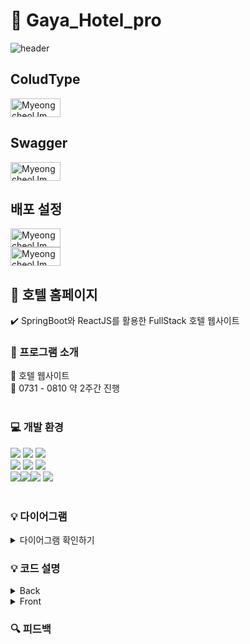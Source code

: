 #  📍  Gaya_Hotel_pro 

![header](https://capsule-render.vercel.app/api?type=waving&color=8f103d&height=300&section=header&text=Gaya%20Hotel&fontColor=ffffff&fontSize=70&animation=fadeIn)
<br>
## ColudType
<a href="https://web-gaya-front-ac2nll63bqd8.sel3.cloudtype.app/">
  <img src="https://img.shields.io/badge/CloudType-2196F3?style=for-the-badge&logo=&logoColor=white" alt="Myeongcheol Im" width="80" height="30">
</a>

## Swagger
<a href="https://port-0-gaya-back-ac2nll63bqd8.sel3.cloudtype.app/swagger-ui/">
  <img src="https://img.shields.io/badge/Swagger-2196F3?style=for-the-badge&logo=&logoColor=white" alt="Myeongcheol Im" width="80" height="30">
</a>

## 배포 설정

<a href="https://github.com/audelahd/Gaya_back">
  <img src="https://img.shields.io/badge/back-000000?style=for-the-badge&logo=&logoColor=white" alt="Myeongcheol Im" width="80" height="30">
</a><br>
<a href="https://github.com/audelahd/Gaya_front">
  <img src="https://img.shields.io/badge/front-f5f5dc?style=for-the-badge&logo=&logoColor=white" alt="Myeongcheol Im" width="80" height="30">
</a>

## 🏨 호텔 홈페이지
:heavy_check_mark: SpringBoot와 ReactJS를 활용한 FullStack 호텔 웹사이트 <br>


### :pushpin: 프로그램 소개 
:wine_glass: 호텔 웹사이트 <br>
:date: 0731 - 0810 약 2주간 진행 <br><br>

### :computer: 개발 환경 

<img src="https://img.shields.io/badge/react-61DAFB?style=for-the-badge&logo=react&logoColor=black"> <img src="https://img.shields.io/badge/javascript-F7DF1E?style=for-the-badge&logo=javascript&logoColor=black"> <img src="https://img.shields.io/badge/css-1572B6?style=for-the-badge&logo=css3&logoColor=white"> <br>
<img src="https://img.shields.io/badge/springboot-6DB33F?style=for-the-badge&logo=springboot&logoColor=white"> <img src="https://img.shields.io/badge/java-007396?style=for-the-badge&logo=java&logoColor=white">
<img src="https://img.shields.io/badge/Spring%20Security-6DB33F?style=for-the-badge&logo=SpringSecurity&logoColor=white"><br>
<img src="https://img.shields.io/badge/github-181717?style=for-the-badge&logo=github&logoColor=white"><img src="https://img.shields.io/badge/cloudtype-3693F3?style=for-the-badge&logo=java&logoColor=white"><img src="https://img.shields.io/badge/Swagger-85EA2D?style=for-the-badge&logo=Swagger&logoColor=white">
<img src="https://img.shields.io/badge/MariaDB-003545?style=for-the-badge&logo=MariaDB&logoColor=white">
<br><br>

### :bulb: 다이어그램
 <details>
 <summary> 다이어그램 확인하기 </summary>

#### :black_nib:요구사항 명세서

![요구사항명세](https://github.com/TRENDLMC/Gaya_Hotel_pro/assets/114639084/1a5a521e-745b-47e3-8bf4-f5bdc35cff6a)


#### :black_nib:ERD

![ERD](https://github.com/TRENDLMC/Gaya_Hotel_pro/assets/114639084/c896c800-4c10-4ebe-b732-b050c26a47f0)



#### :black_nib:유스케이스 

![유스케이스](https://github.com/TRENDLMC/Gaya_Hotel_pro/assets/114639084/e9c3905d-48b4-492d-b7cd-293d15cc3e3c)


#### :black_nib:클래스 다이어그램

![클래스다이어그램_편집](https://github.com/TRENDLMC/Gaya_Hotel_pro/assets/114639084/3af389e8-511a-40f8-a2cf-b3fb65d7ebd0)


#### :black_nib:블록 다이어그램
![image](https://github.com/TRENDLMC/Gaya_Hotel_pro/assets/130523481/c687fd37-cb0d-4a1c-8ced-638fd05a99d4)




 </details>

### :bulb: 코드 설명
<details>
<summary> Back </summary>

#### :black_nib:JWT

![JWT](https://github.com/TRENDLMC/Gaya_Hotel_pro/assets/114639084/8f43e619-bea9-49b7-a7fe-aeebb6f1eb57)

![JWT2](https://github.com/TRENDLMC/Gaya_Hotel_pro/assets/114639084/57873088-bb6e-4209-aeee-6271ea61e925)

#### :black_nib:스웨거

![image](https://github.com/TRENDLMC/Gaya_Hotel_pro/assets/114639084/67dd6196-6fc2-4310-bc79-35ff6a567860)
![image](https://github.com/TRENDLMC/Gaya_Hotel_pro/assets/114639084/a4e780b7-a153-4e3d-90e1-d0256e42f943)

#### :black_nib:로그인
![로그인](https://github.com/TRENDLMC/Gaya_Hotel_pro/assets/114639084/2e850056-0dfb-4842-aa0b-41cbeff7e322)


#### :black_nib:시큐리티 & BCyrpt
![시큐리티 BCrypt](https://github.com/TRENDLMC/Gaya_Hotel_pro/assets/114639084/f3051871-35ef-42de-8e3b-4b0086616611)


#### :black_nib:예약 정보 리스트
![예약정보리스트](https://github.com/TRENDLMC/Gaya_Hotel_pro/assets/114639084/fa2749c0-f238-49e9-bca6-6c1927385664)


#### :black_nib:토큰
![토큰](https://github.com/TRENDLMC/Gaya_Hotel_pro/assets/114639084/a8082487-0ed2-413d-adb2-76ef76aad086)


#### :black_nib: 

![RoomRepository_SQL](https://github.com/TRENDLMC/Gaya_Hotel_pro/assets/114639084/20394d1f-f25d-49ec-968c-344c00d1a3a9)

    
</details>

<details>
<summary> Front </summary>

#### :black_nib:결제

![결제](https://github.com/TRENDLMC/Gaya_Hotel_pro/assets/114639084/01188e55-1108-4054-9184-5ba3b76c8e00)

![결제2](https://github.com/TRENDLMC/Gaya_Hotel_pro/assets/114639084/0b6aeadb-3847-43be-b9ea-1f96b88acefe)

#### :black_nib:관리자 공지

![관리자 공지](https://github.com/TRENDLMC/Gaya_Hotel_pro/assets/114639084/d66dc276-e471-40fd-aed1-c3789f5b0e33)

#### :black_nib:지도

![지도](https://github.com/TRENDLMC/Gaya_Hotel_pro/assets/114639084/7c9b5f0c-7c8d-4784-8467-f56a80decc10)

![지도2](https://github.com/TRENDLMC/Gaya_Hotel_pro/assets/114639084/5414272a-c26d-410a-95af-e13b048c9b22)

#### :black_nib:패스워드 체크 

![패스워드체크](https://github.com/TRENDLMC/Gaya_Hotel_pro/assets/114639084/ae962bad-6105-49f3-a154-ec8f949f91bc)

    
</details>

### :mag: 피드백

